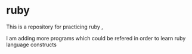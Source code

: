# ruby

This is a repository for practicing ruby , 

I am adding more programs which could be refered in order to learn ruby language constructs
